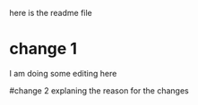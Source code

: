 here is the readme file

# change 1
I am doing some editing here

#change 2
explaning the reason for the changes

